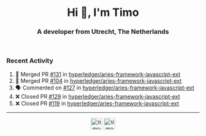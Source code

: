 <h1 align="center">Hi 👋, I'm Timo</h1>
<h3 align="center">A developer from Utrecht, The Netherlands</h3>
<br/>
<!-- https://github.com/rahuldkjain/github-profile-readme-generator --!>

<!--  <p align="left"><img src="https://github-readme-stats.vercel.app/api?username=timoglastra&show_icons=true&count_private=true&" alt="timoglastra" /></p> --!>

<!--
Github language stats
<p align="left"><img src="https://github-readme-stats.vercel.app/api/top-langs/?username=timoglastra&layout=compact" alt="timoglastra" /><p>
-->

<!-- Codestats language stats -->
<!-- <p align="left"><img src="https://codestats-readme.vercel.app/api/top-langs/?username=timoglastra&layout=compact&language_count=12" alt="timoglastra" /><p>    --!>
  
<h3>Recent Activity</h3>

<!--START_SECTION:activity-->
1. 🎉 Merged PR [#131](https://github.com/hyperledger/aries-framework-javascript-ext/pull/131) in [hyperledger/aries-framework-javascript-ext](https://github.com/hyperledger/aries-framework-javascript-ext)
2. 🎉 Merged PR [#104](https://github.com/hyperledger/aries-framework-javascript-ext/pull/104) in [hyperledger/aries-framework-javascript-ext](https://github.com/hyperledger/aries-framework-javascript-ext)
3. 🗣 Commented on [#127](https://github.com/hyperledger/aries-framework-javascript-ext/issues/127) in [hyperledger/aries-framework-javascript-ext](https://github.com/hyperledger/aries-framework-javascript-ext)
4. ❌ Closed PR [#129](https://github.com/hyperledger/aries-framework-javascript-ext/pull/129) in [hyperledger/aries-framework-javascript-ext](https://github.com/hyperledger/aries-framework-javascript-ext)
5. ❌ Closed PR [#119](https://github.com/hyperledger/aries-framework-javascript-ext/pull/119) in [hyperledger/aries-framework-javascript-ext](https://github.com/hyperledger/aries-framework-javascript-ext)
<!--END_SECTION:activity-->

---

<p align="center">
<a href="https://twitter.com/timoglastra" target="blank"><img align="center" src="https://cdn.jsdelivr.net/npm/simple-icons@3.0.1/icons/twitter.svg" alt="timoglastra" height="30" width="30" /></a>
<a href="https://linkedin.com/in/timoglastra" target="blank"><img align="center" src="https://cdn.jsdelivr.net/npm/simple-icons@3.0.1/icons/linkedin.svg" alt="timoglastra" height="30" width="30" /></a>
</p>



